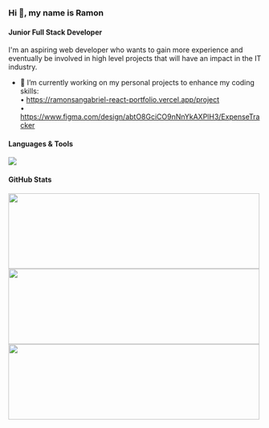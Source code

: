 ### Hi 👋, my name is Ramon
#### Junior Full Stack Developer
I'm an aspiring web developer who wants to gain more experience and eventually be involved in high level projects that will have an impact in the IT industry.

- 🔭 I’m currently working on my personal projects to enhance my coding skills:<br>
     • https://ramonsangabriel-react-portfolio.vercel.app/project<br>
     • https://www.figma.com/design/abtO8GciCO9nNnYkAXPlH3/ExpenseTracker<br>

#### Languages & Tools
<p align="left">
  <a href="https://skillicons.dev">
    <img src="https://skillicons.dev/icons?i=html,css,sass,javascript,react,nodejs,mongo,docker,figma,postman,vscode,git,github,notion,npm,codepen,redux&perline=12&theme=dark" />
  </a>
</p>

#### GitHub Stats
<a href="https://github-readme-stats.vercel.app/api?username=RamonSanGabriel&show_icons=true&theme=radical&text_decoration=none" >
  <img height=150 align="center" width="500"src="https://github-readme-stats.vercel.app/api?username=RamonSanGabriel&show_icons=true&theme=radical"/>
</a>
<a href="https://github.com/RamonSanGabriel/convoychat&text_decoration=none">
  <img height=150 align="center" width="500" src="https://github-readme-stats.vercel.app/api/top-langs?username=RamonSanGabriel&layout=compact&langs_count=8&card_width=250" />
</a>

<a href="https://streak-stats.demolab.com/?user=RamonSanGabriel&show_icons=true&theme=radical&text_decoration=none">
  <img height=150 align="center" width="500" src="https://streak-stats.demolab.com/?user=RamonSanGabriel&show_icons=true&theme=radical" text-decoration="none"/>
</a>
